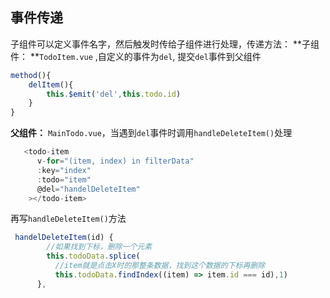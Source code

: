 ## 事件传递

子组件可以定义事件名字，然后触发时传给子组件进行处理，传递方法：
**子组件： **`TodoItem.vue` ,自定义的事件为`del`, 提交`del`事件到父组件

```js
method(){
	delItem(){
		this.$emit('del',this.todo.id)
	}
}
```

**父组件：** `MainTodo.vue`，当遇到`del`事件时调用`handleDeleteItem()`处理

```js
   <todo-item
      v-for="(item, index) in filterData"
      :key="index"
      :todo="item"
      @del="handelDeleteItem"
    ></todo-item>
```

再写`handleDeleteItem()`方法

```js
 handelDeleteItem(id) {
        //如果找到下标，删除一个元素
        this.todoData.splice(
          //item就是点击X时的那整条数据，找到这个数据的下标再删除
          this.todoData.findIndex((item) => item.id === id),1)
      },
```

